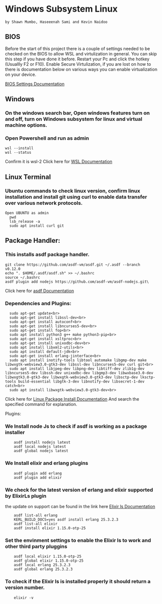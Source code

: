 # Windows Subsystem Linux 
    by Shawn Mumbo, Haseeenah Sami and Kevin Naidoo
## BIOS

Before the start of this project there is a couple of settings needed to be checked on the BIOS to allow WSL and virtulization in general.
You can skip this step if you have done it before.
Restart your Pc and click the hotkey (Usuallly F2 or F10).
Enable Secure Virtulization, if you are lost on how to there is documentation below on various ways you can enable virtualization on your device.

[BIOS Settings Documentation](https://www.minitool.com/news/enable-virtualization-windows-10.html)

## Windows

### On the windows search bar, Open windows features turn on and off, turn on Windows subsystem for linux and virtual machine options.
### Open Powershell and run as admin

    wsl --install
    wsl --status

   Confirm it is wsl-2
   Click here for [WSL Documentation](https://learn.microsoft.com/en-us/windows/wsl/)

## Linux Terminal

### Ubuntu commands to check linux version, confirm linux installation and install git using curl to enable data transfer over various network protocols. 

    Open UBUNTU as admin
      pwd
      lsb_release -a 
      sudo apt install curl git
## Package Handler:

### This installs asdf package handler. 

    git clone https://github.com/asdf-vm/asdf.git ~/.asdf --branch v0.12.0     
    echo ". $HOME/.asdf/asdf.sh" >> ~/.bashrc     
    source ~/.bashrc
    asdf plugin add nodejs https://github.com/asdf-vm/asdf-nodejs.git\
Click here for [asdf Documentation](https://asdf-vm.com/guide/introduction.html)
    
### Dependencies and Plugins:<br>

      sudo apt-get update<br>
      sudo apt-get install libssl-dev<br>
      sudo apt-get install autoconf<br>
      sudo apt-get install libncurses5-dev<br>
      sudo apt-get install fop<br>
      sudo apt install python3 g++ make python3-pip<br>
      sudo apt-get install xsltproc<br>
      sudo apt-get install unixodbc-dev<br>
      sudo apt install libxml2-utils<br>
      sudo apt install default-jdk<br>
      sudo apt-get install erlang-jinterface<br>
      sudo apt install inotify-tools libtool automake libgmp-dev make libwxgtk-webview3.0-gtk3-dev libssl-dev libncurses5-dev curl git<br> 
      sudo apt install libjpeg-dev libpng-dev libtiff-dev zlib1g-dev libncurses5-dev libssh-dev unixodbc-dev libgmp3-dev libwxbase3.0-dev libwxgtk3.0-gtk3-dev libwxgtk-webview3.0-gtk3-dev libsctp-dev lksctp-tools build-essential libgtk-3-dev libnotify-dev libsecret-1-dev catch<br>
      sudo apt install libwxgtk-webview3.0-gtk3-dev<br>
Click here for [Linux Package Install Documentation](https://howtoinstall.co/en/)
And search the specified command for explanation.
      
      
   Plugins:
### We Install node Js to check if asdf is working as a package installer
    
        asdf install nodejs latest    
        asdf local nodejs latest    
        asdf global nodejs latest

        
### We Install elixir and erlang plugins 

        
        asdf plugin add erlang    
        asdf plugin add elixir

### We check for the latest version of erlang and elixir supported by ElixirLs plugin
the update on support can be found in the link here [Elixir ls Documentation](https://github.com/elixir-lsp/elixir-ls)

        asdf list-all erlang
        KERL_BUILD_DOCS=yes asdf install erlang 25.3.2.3
        asdf list-all elixir
        asdf install elixir 1.15.0-otp-25    

### Set the envinment settings to enable the Elixir ls to work and other third party pluggins
        asdf local elixir 1.15.0-otp-25    
        asdf global elixir 1.15.0-otp-25
        asdf local erlang 25.3.2.3  
        asdf global erlang 25.3.2.3

### To check if the Elixir ls is installed properly it should return a version number.
        elixir -v




     
   
